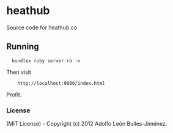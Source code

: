 heathub
=======

Source code for heathub.co


Running
-------

      bundlex ruby server.rb -v

Then visit

        http://localhost:9000/index.html

Profit.


### License

(MIT License) - Copyright (c) 2012 Adolfo León Builes-Jiménez.